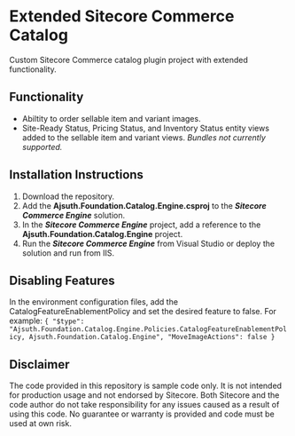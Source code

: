 # Extended Sitecore Commerce Catalog
Custom Sitecore Commerce catalog plugin project with extended functionality.

## Functionality
* Abiltity to order sellable item and variant images.
* Site-Ready Status, Pricing Status, and Inventory Status entity views added to the sellable item and variant views. _Bundles not currently supported._

## Installation Instructions
1. Download the repository.
2. Add the **Ajsuth.Foundation.Catalog.Engine.csproj** to the _**Sitecore Commerce Engine**_ solution.
3. In the _**Sitecore Commerce Engine**_ project, add a reference to the **Ajsuth.Foundation.Catalog.Engine** project.
4. Run the _**Sitecore Commerce Engine**_ from Visual Studio or deploy the solution and run from IIS.

## Disabling Features
In the environment configuration files, add the CatalogFeatureEnablementPolicy and set the desired feature to false. For example:
`{
	"$type": "Ajsuth.Foundation.Catalog.Engine.Policies.CatalogFeatureEnablementPolicy, Ajsuth.Foundation.Catalog.Engine",
	"MoveImageActions": false
}`

## Disclaimer
The code provided in this repository is sample code only. It is not intended for production usage and not endorsed by Sitecore.
Both Sitecore and the code author do not take responsibility for any issues caused as a result of using this code.
No guarantee or warranty is provided and code must be used at own risk.
